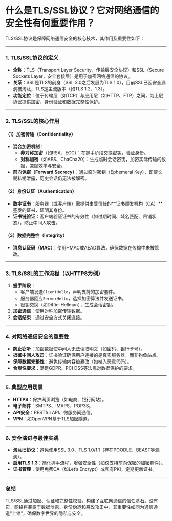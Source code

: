 # 什么是TLS/SSL协议？它对网络通信的安全性有何重要作用？

TLS/SSL协议是保障网络通信安全的核心技术，其作用及重要性如下：

---

### **1. TLS/SSL协议的定义**
- **全称**：TLS（Transport Layer Security，传输层安全协议）和SSL（Secure Sockets Layer，安全套接层）是用于加密网络通信的协议。
- **关系**：SSL是TLS的前身（SSL 3.0之后发展为TLS 1.0），目前SSL已因安全漏洞被淘汰，TLS是主流版本（如TLS 1.2、1.3）。
- **功能定位**：位于传输层（如TCP）与应用层（如HTTP、FTP）之间，为上层协议提供加密、身份验证和数据完整性保护。

---

### **2. TLS/SSL的核心作用**
#### **（1）加密传输（Confidentiality）**
- **混合加密机制**：
  - **非对称加密**（如RSA、ECC）：在握手阶段交换密钥，验证身份。
  - **对称加密**（如AES、ChaCha20）：生成临时会话密钥，加密实际传输的数据，兼顾效率与安全。
- **前向保密（Forward Secrecy）**：通过临时密钥（Ephemeral Key），即使长期私钥泄露，历史会话仍无法被解密。

#### **（2）身份认证（Authentication）**
- **数字证书**：服务器（或客户端）需提供由受信任的**证书颁发机构（CA）**签发的证书，证明其身份。
- **证书链验证**：客户端验证证书的有效性（如过期时间、域名匹配、吊销状态），防止中间人攻击。

#### **（3）数据完整性（Integrity）**
- **消息认证码（MAC）**：使用HMAC或AEAD算法，确保数据在传输中未被篡改。

---

### **3. TLS/SSL的工作流程（以HTTPS为例）**
1. **握手阶段**：
   - 客户端发送`ClientHello`，声明支持的加密套件。
   - 服务器回应`ServerHello`，选择加密算法并发送证书。
   - 密钥交换（如Diffie-Hellman），生成会话密钥。
2. **加密通信**：使用对称加密传输数据。
3. **会话结束**：通过安全方式关闭连接。

---

### **4. 对网络通信安全的重要性**
- **防止窃听**：加密数据使中间人无法读取明文（如密码、银行卡号）。
- **抵御中间人攻击**：证书验证确保用户连接的是真实服务器，而非钓鱼站点。
- **保障数据完整性**：避免传输内容被篡改（如植入恶意代码）。
- **合规性要求**：满足GDPR、PCI DSS等法规对数据保护的要求。

---

### **5. 典型应用场景**
- **HTTPS**：保护网页浏览（如电商、银行网站）。
- **电子邮件**：SMTPS、IMAPS、POP3S。
- **API安全**：RESTful API、微服务间通信。
- **VPN**：如OpenVPN基于TLS加密隧道。

---

### **6. 安全演进与最佳实践**
- **淘汰旧协议**：避免使用SSL 3.0、TLS 1.0/1.1（存在POODLE、BEAST等漏洞）。
- **启用TLS 1.3**：简化握手流程，增强安全性（如仅支持前向保密的加密套件）。
- **证书管理**：使用免费CA（如Let’s Encrypt）或私有PKI，定期更新证书。

---

### **总结**
TLS/SSL通过加密、认证和完整性校验，构建了互联网通信的信任基石。没有它，网络将暴露于数据泄露、身份伪造和篡改攻击中，其重要性如同为通信通道“上锁”，确保数字世界的隐私与安全。